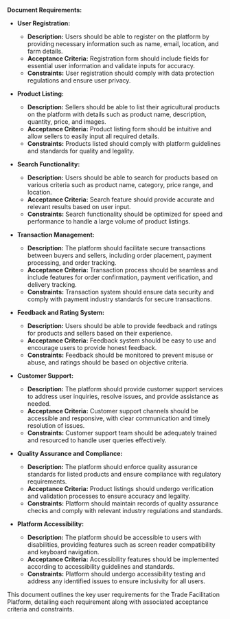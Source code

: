 **Document Requirements:**

- **User Registration:**

  - **Description:** Users should be able to register on the platform by providing necessary information such as name, email, location, and farm details.
  - **Acceptance Criteria:** Registration form should include fields for essential user information and validate inputs for accuracy.
  - **Constraints:** User registration should comply with data protection regulations and ensure user privacy.

- **Product Listing:**

  - **Description:** Sellers should be able to list their agricultural products on the platform with details such as product name, description, quantity, price, and images.
  - **Acceptance Criteria:** Product listing form should be intuitive and allow sellers to easily input all required details.
  - **Constraints:** Products listed should comply with platform guidelines and standards for quality and legality.

- **Search Functionality:**

  - **Description:** Users should be able to search for products based on various criteria such as product name, category, price range, and location.
  - **Acceptance Criteria:** Search feature should provide accurate and relevant results based on user input.
  - **Constraints:** Search functionality should be optimized for speed and performance to handle a large volume of product listings.

- **Transaction Management:**

  - **Description:** The platform should facilitate secure transactions between buyers and sellers, including order placement, payment processing, and order tracking.
  - **Acceptance Criteria:** Transaction process should be seamless and include features for order confirmation, payment verification, and delivery tracking.
  - **Constraints:** Transaction system should ensure data security and comply with payment industry standards for secure transactions.

- **Feedback and Rating System:**

  - **Description:** Users should be able to provide feedback and ratings for products and sellers based on their experience.
  - **Acceptance Criteria:** Feedback system should be easy to use and encourage users to provide honest feedback.
  - **Constraints:** Feedback should be monitored to prevent misuse or abuse, and ratings should be based on objective criteria.

- **Customer Support:**

  - **Description:** The platform should provide customer support services to address user inquiries, resolve issues, and provide assistance as needed.
  - **Acceptance Criteria:** Customer support channels should be accessible and responsive, with clear communication and timely resolution of issues.
  - **Constraints:** Customer support team should be adequately trained and resourced to handle user queries effectively.

- **Quality Assurance and Compliance:**

  - **Description:** The platform should enforce quality assurance standards for listed products and ensure compliance with regulatory requirements.
  - **Acceptance Criteria:** Product listings should undergo verification and validation processes to ensure accuracy and legality.
  - **Constraints:** Platform should maintain records of quality assurance checks and comply with relevant industry regulations and standards.

- **Platform Accessibility:**
  - **Description:** The platform should be accessible to users with disabilities, providing features such as screen reader compatibility and keyboard navigation.
  - **Acceptance Criteria:** Accessibility features should be implemented according to accessibility guidelines and standards.
  - **Constraints:** Platform should undergo accessibility testing and address any identified issues to ensure inclusivity for all users.

This document outlines the key user requirements for the Trade Facilitation Platform, detailing each requirement along with associated acceptance criteria and constraints.
